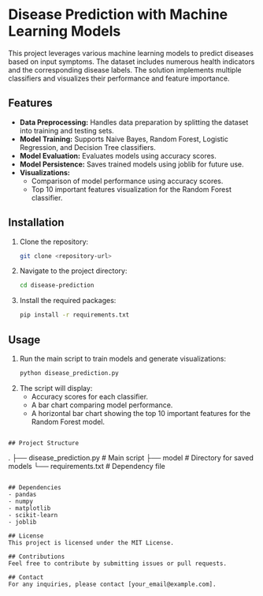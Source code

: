 # Disease Prediction with Machine Learning Models

This project leverages various machine learning models to predict diseases based on input symptoms. The dataset includes numerous health indicators and the corresponding disease labels. The solution implements multiple classifiers and visualizes their performance and feature importance.

## Features
- **Data Preprocessing:** Handles data preparation by splitting the dataset into training and testing sets.
- **Model Training:** Supports Naive Bayes, Random Forest, Logistic Regression, and Decision Tree classifiers.
- **Model Evaluation:** Evaluates models using accuracy scores.
- **Model Persistence:** Saves trained models using joblib for future use.
- **Visualizations:**
  - Comparison of model performance using accuracy scores.
  - Top 10 important features visualization for the Random Forest classifier.

## Installation
1. Clone the repository:
   ```bash
   git clone <repository-url>
   ```
2. Navigate to the project directory:
   ```bash
   cd disease-prediction
   ```
3. Install the required packages:
   ```bash
   pip install -r requirements.txt
   ```

## Usage
1. Run the main script to train models and generate visualizations:
   ```bash
   python disease_prediction.py
   ```
2. The script will display:
   - Accuracy scores for each classifier.
   - A bar chart comparing model performance.
   - A horizontal bar chart showing the top 10 important features for the Random Forest model.



```

## Project Structure
```
.
├── disease_prediction.py  # Main script
├── model                  # Directory for saved models
└── requirements.txt       # Dependency file
```

## Dependencies
- pandas
- numpy
- matplotlib
- scikit-learn
- joblib

## License
This project is licensed under the MIT License.

## Contributions
Feel free to contribute by submitting issues or pull requests.

## Contact
For any inquiries, please contact [your_email@example.com].
